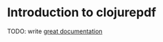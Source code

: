 # Introduction to clojurepdf

TODO: write [great documentation](http://jacobian.org/writing/what-to-write/)
